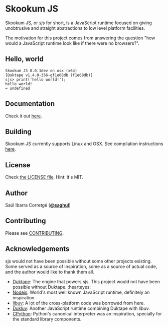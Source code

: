 
# Skookum JS

Skookum JS, or *sjs* for short, is a JavaScript runtime focused on giving
unobtrusive and straight abstractions to low level platform facilities.

The motivation for this project comes from answering the question "how would a
JavaScript runtime look like if there were no browsers?".

## Hello, world

    Skookum JS 0.0.1dev on osx (x64)
    [Duktape v1.4.0-356-gf1e68db (f1e68db)]
    sjs> print('hello world!');
    hello world!
    = undefined

## Documentation

Check it out [here](http://sjs.saghul.net).

## Building

Skookum JS currently supports Linux and OSX. See compilation instructions [here](http://sjs.saghul.net/en/latest/#building).

## License

Check [the LICENSE file](https://github.com/saghul/sjs/blob/master/LICENSE). Hint: it's MIT.

## Author

Saúl Ibarra Corretgé ([**@saghul**](https://github.com/saghul))

## Contributing

Please see [CONTRIBUTING](https://github.com/saghul/sjs/blob/master/CONTRIBUTING.md).

## Acknowledgements

sjs would not have been possible without some other projects existing. Some served
as a source of inspiration, some as a source of actual code, and the author would like to thank them all.

* [Duktape](http://duktape.org/): The engine that powers sjs. This project would not have been possible without Duktape. :hearteyes:
* [Nodejs](https://nodejs.org): World's most well known JavaScript runtime, definitely an inspiration.
* [libuv](https://github.com/libuv/libuv): A lot of the cross-platform code was borrowed from here.
* [Dukluv](https://github.com/creationix/dukluv): Another JavaScript runtime combining Duktape with libuv.
* [CPython](https://github.com/python/cpython/): Python's canonical interpreter was an inspiration, specially for the standard library components.
